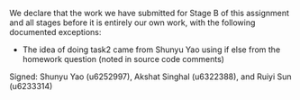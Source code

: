 We declare that the work we have submitted for Stage B of this assignment and all stages before it is entirely our own work, with the following documented exceptions:

* The idea of doing task2 came from Shunyu Yao using if else from the homework question (noted in source code comments)


Signed: Shunyu Yao (u6252997), Akshat Singhal (u6322388), and Ruiyi Sun (u6233314)
